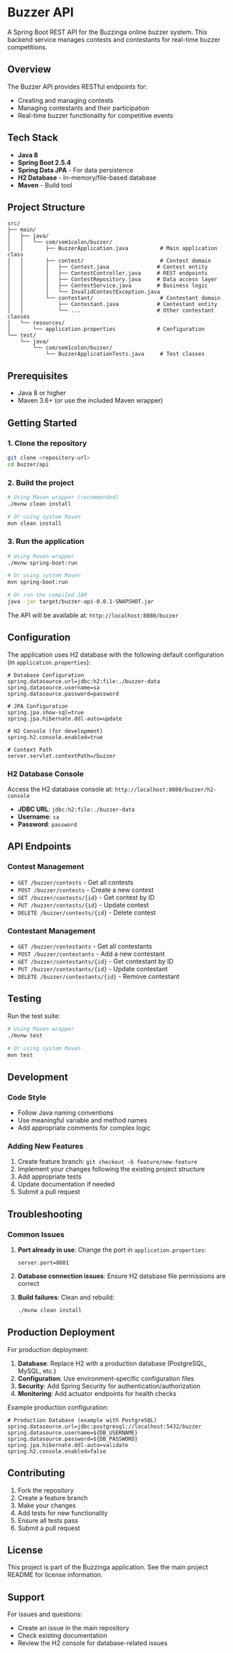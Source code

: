 # Buzzer API

A Spring Boot REST API for the Buzzinga online buzzer system. This backend service manages contests and contestants for real-time buzzer competitions.

## Overview

The Buzzer API provides RESTful endpoints for:
- Creating and managing contests
- Managing contestants and their participation
- Real-time buzzer functionality for competitive events

## Tech Stack

- **Java 8**
- **Spring Boot 2.5.4**
- **Spring Data JPA** - For data persistence
- **H2 Database** - In-memory/file-based database
- **Maven** - Build tool

## Project Structure

```
src/
├── main/
│   ├── java/
│   │   └── com/sem1colon/buzzer/
│   │       ├── BuzzerApplication.java          # Main application class
│   │       ├── contest/                        # Contest domain
│   │       │   ├── Contest.java               # Contest entity
│   │       │   ├── ContestController.java     # REST endpoints
│   │       │   ├── ContestRepository.java     # Data access layer
│   │       │   ├── ContestService.java        # Business logic
│   │       │   └── InvalidContestException.java
│   │       └── contestant/                     # Contestant domain
│   │           ├── Contestant.java            # Contestant entity
│   │           └── ...                        # Other contestant classes
│   └── resources/
│       └── application.properties             # Configuration
└── test/
    └── java/
        └── com/sem1colon/buzzer/
            └── BuzzerApplicationTests.java     # Test classes
```

## Prerequisites

- Java 8 or higher
- Maven 3.6+ (or use the included Maven wrapper)

## Getting Started

### 1. Clone the repository
```bash
git clone <repository-url>
cd buzzer/api
```

### 2. Build the project
```bash
# Using Maven wrapper (recommended)
./mvnw clean install

# Or using system Maven
mvn clean install
```

### 3. Run the application
```bash
# Using Maven wrapper
./mvnw spring-boot:run

# Or using system Maven
mvn spring-boot:run

# Or run the compiled JAR
java -jar target/buzzer-api-0.0.1-SNAPSHOT.jar
```

The API will be available at: `http://localhost:8080/buzzer`

## Configuration

The application uses H2 database with the following default configuration (in `application.properties`):

```properties
# Database Configuration
spring.datasource.url=jdbc:h2:file:./buzzer-data
spring.datasource.username=sa
spring.datasource.password=password

# JPA Configuration
spring.jpa.show-sql=true
spring.jpa.hibernate.ddl-auto=update

# H2 Console (for development)
spring.h2.console.enabled=true

# Context Path
server.servlet.contextPath=/buzzer
```

### H2 Database Console

Access the H2 database console at: `http://localhost:8080/buzzer/h2-console`

- **JDBC URL**: `jdbc:h2:file:./buzzer-data`
- **Username**: `sa`
- **Password**: `password`

## API Endpoints

### Contest Management
- `GET /buzzer/contests` - Get all contests
- `POST /buzzer/contests` - Create a new contest
- `GET /buzzer/contests/{id}` - Get contest by ID
- `PUT /buzzer/contests/{id}` - Update contest
- `DELETE /buzzer/contests/{id}` - Delete contest

### Contestant Management
- `GET /buzzer/contestants` - Get all contestants
- `POST /buzzer/contestants` - Add a new contestant
- `GET /buzzer/contestants/{id}` - Get contestant by ID
- `PUT /buzzer/contestants/{id}` - Update contestant
- `DELETE /buzzer/contestants/{id}` - Remove contestant

## Testing

Run the test suite:

```bash
# Using Maven wrapper
./mvnw test

# Or using system Maven
mvn test
```

## Development

### Code Style
- Follow Java naming conventions
- Use meaningful variable and method names
- Add appropriate comments for complex logic

### Adding New Features
1. Create feature branch: `git checkout -b feature/new-feature`
2. Implement your changes following the existing project structure
3. Add appropriate tests
4. Update documentation if needed
5. Submit a pull request

## Troubleshooting

### Common Issues

1. **Port already in use**: Change the port in `application.properties`:
   ```properties
   server.port=8081
   ```

2. **Database connection issues**: Ensure H2 database file permissions are correct

3. **Build failures**: Clean and rebuild:
   ```bash
   ./mvnw clean install
   ```

## Production Deployment

For production deployment:

1. **Database**: Replace H2 with a production database (PostgreSQL, MySQL, etc.)
2. **Configuration**: Use environment-specific configuration files
3. **Security**: Add Spring Security for authentication/authorization
4. **Monitoring**: Add actuator endpoints for health checks

Example production configuration:
```properties
# Production Database (example with PostgreSQL)
spring.datasource.url=jdbc:postgresql://localhost:5432/buzzer
spring.datasource.username=${DB_USERNAME}
spring.datasource.password=${DB_PASSWORD}
spring.jpa.hibernate.ddl-auto=validate
spring.h2.console.enabled=false
```

## Contributing

1. Fork the repository
2. Create a feature branch
3. Make your changes
4. Add tests for new functionality
5. Ensure all tests pass
6. Submit a pull request

## License

This project is part of the Buzzinga application. See the main project README for license information.

## Support

For issues and questions:
- Create an issue in the main repository
- Check existing documentation
- Review the H2 console for database-related issues